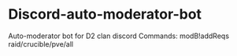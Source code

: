 # Discord-auto-moderator-bot
Auto-moderator bot for D2 clan discord
  Commands:
 modB!addReqs raid/crucible/pve/all <requirement>
